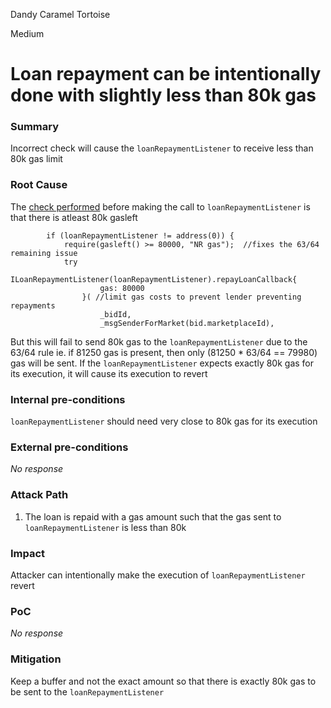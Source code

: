 Dandy Caramel Tortoise

Medium

# Loan repayment can be intentionally done with slightly less than 80k gas

### Summary

Incorrect check will cause the `loanRepaymentListener` to receive less than 80k gas limit

### Root Cause

The [check performed](https://github.com/sherlock-audit/2024-11-teller-finance-update/blob/0c8535728f97d37a4052d2a25909d28db886a422/teller-protocol-v2-audit-2024/packages/contracts/contracts/TellerV2.sol#L938-L945) before making the call to `loanRepaymentListener` is that there is atleast 80k gasleft 

```solidity
        if (loanRepaymentListener != address(0)) {
            require(gasleft() >= 80000, "NR gas");  //fixes the 63/64 remaining issue
            try
                ILoanRepaymentListener(loanRepaymentListener).repayLoanCallback{
                    gas: 80000
                }( //limit gas costs to prevent lender preventing repayments
                    _bidId,
                    _msgSenderForMarket(bid.marketplaceId),
```

But this will fail to send 80k gas to the `loanRepaymentListener` due to the 63/64 rule ie. if 81250 gas is present, then only (81250 * 63/64 == 79980) gas will be sent. If the `loanRepaymentListener` expects exactly 80k gas for its execution, it will cause its execution to revert

### Internal pre-conditions

`loanRepaymentListener` should need very close to 80k gas for its execution

### External pre-conditions

_No response_

### Attack Path

1. The loan is repaid with a gas amount such that the gas sent to `loanRepaymentListener` is less than 80k 

### Impact

Attacker can intentionally make the execution of `loanRepaymentListener` revert

### PoC

_No response_

### Mitigation

Keep a buffer and not the exact amount so that there is exactly 80k gas to be sent to the `loanRepaymentListener`